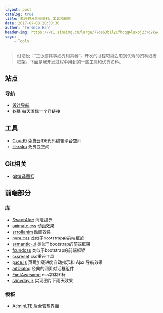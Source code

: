 ```yaml
---
layout: post
catalog: true
title: 软件开发优秀资料、工具和框架
date: 2017-07-08 20:50:30
auther: "Terence Han"
header-img: https://ws1.sinaimg.cn/large/77ce63b1ly1fhcqq6laxoj23vc2kwqv8.jpg
tags:
	- Tools
---
```


>俗话说：“工欲善其事必先利其器”，开发的过程可能会用到优秀的资料或者框架，下面是我开发过程中用到的一些工具和优秀资料。

## 站点
### 导航
* [设计导航](http://hao.shejidaren.com/) 
* [钦慕](https://admire.so/) 每天发现一个好链接


## 工具
* [Cloud9](https://c9.io/) 免费云IDE代码编辑平台空间
* [Heroku](https://www.heroku.com) 免费云空间

## Git相关
* [git编译图标](https://shields.io/)

## 前端部分

### 库
* [SweetAlert](http://mishengqiang.com/sweetalert/) 消息提示
* [animate.css](https://daneden.github.io/animate.css/) 动画效果
* [scrollanim](http://scrollanim.kissui.io/) 动画效果
* [pure.css](https://purecss.io/) 类似于bootstrap的前端框架
* [semantic-ui](http://www.semantic-ui.cn/) 类似于bootstrap的前端框架
* [foundcss](http://www.foundcss.com/) 类似于bootstrap的前端框架
* [cssreset](http://cssreset.com/) css重设工具
* [pace.js](http://github.hubspot.com/pace/docs/welcome/) 页面加载进度自动指示和 Ajax 导航效果
* [artDialog](http://aui.github.io/artDialog/) 经典的网页对话框组件
* [FontAwesome](http://fontawesome.io/) css字体图标
* [rainyday.js](https://github.com/maroslaw/rainyday.js) 实现图片下雨天效果

### 模板
* [AdminLTE](https://github.com/almasaeed2010/AdminLTE/) 后台管理界面

